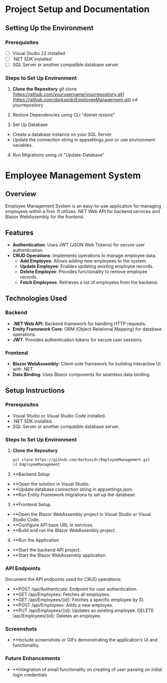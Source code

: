 # Project Setup and Documentation

## Setting Up the Environment

### Prerequisites
- [ ] Visual Studio 22 installed
- [ ] .NET SDK installed
- [ ] SQL Server or another compatible database server

### Steps to Set Up Environment

1. **Clone the Repository**
 git clone [https://github.com/yourusername/yourrepository.git](https://github.com/darkseidr/EmployeeManagement.git)
   cd yourrepository
2. Restore Dependencies using CLI
"dotnet restore"

3. Set Up Database
* Create a database instance on your SQL Server.
* Update the connection string in appsettings.json or use environment variables.

4. Run Migrations using cli
"Update-Database"


# Employee Management System

## Overview

Employee Management System is an easy-to-use application for managing employees within a firm. It utilizes .NET Web API for backend services and Blazor WebAssembly for the frontend.

## Features

- **Authentication**: Uses JWT (JSON Web Tokens) for secure user authentication.
- **CRUD Operations**: Implements operations to manage employee data.
  - **Add Employee**: Allows adding new employees to the system.
  - **Update Employee**: Enables updating existing employee records.
  - **Delete Employee**: Provides functionality to remove employee records.
  - **Fetch Employees**: Retrieves a list of employees from the backend.

## Technologies Used

### Backend

- **.NET Web API**: Backend framework for handling HTTP requests.
- **Entity Framework Core**: ORM (Object-Relational Mapping) for database operations.
- **JWT**: Provides authentication tokens for secure user sessions.

### Frontend

- **Blazor WebAssembly**: Client-side framework for building interactive UI with .NET.
- **Data Binding**: Uses Blazor components for seamless data binding.

## Setup Instructions

### Prerequisites

- Visual Studio or Visual Studio Code installed.
- .NET SDK installed.
- SQL Server or another compatible database server.

### Steps to Set Up Environment

1. **Clone the Repository**
   ```bash
   git clone https://github.com/darkseidr/EmployeeManagement.git
   cd EmployeeManagement

2. **Backend Setup
 - **Open the solution in Visual Studio.
 - **Update database connection string in appsettings.json.
 - **Run Entity Framework migrations to set up the database.
 
3. **Frontend Setup
 - **Open the Blazor WebAssembly project in Visual Studio or Visual Studio Code.
 - **Configure API base URL in services.
 - **Build and run the Blazor WebAssembly project.

 
4. **Run the Application
 - **Start the backend API project.
 - **Start the Blazor WebAssembly application.


### API Endpoints

 Document the API endpoints used for CRUD operations:
  - **POST /api/Authenticate: Endpoint for user authentication.
  - **GET /api/Employees: Fetches all employees.
  - **GET /api/Employees/{id}: Fetches a specific employee by ID.
  - **POST /api/Employees: Adds a new employee.
  - **PUT /api/Employees/{id}: Updates an existing employee.
  DELETE /api/Employees/{id}: Deletes an employee.
### Screenshots
- **Include screenshots or GIFs demonstrating the application’s UI and functionality.

### Future Enhancements
- **Integration of email functionality on creating of user passing on initial login credentials
